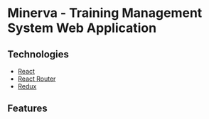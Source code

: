 # Minerva - Training Management System Web Application

## Technologies

- [React]()
- [React Router]()
- [Redux]()

## Features

